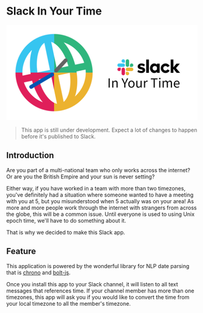 # Slack In Your Time

![logo](img/banner.png)

> This app is still under development.
> Expect a lot of changes to happen before it's published to Slack.

## Introduction

Are you part of a multi-national team who only works across the internet?
Or are you the British Empire and your sun is never setting?

Either way, if you have worked in a team with more than two timezones, you've definitely had a situation where someone wanted to have a meeting with you at 5, but you misunderstood when 5 actually was on your area!
As more and more people work through the internet with strangers from across the globe, this will be a common issue.
Until everyone is used to using Unix epoch time, we'll have to do something about it.

That is why we decided to make this Slack app.

## Feature

This application is powered by the wonderful library for NLP date parsing that is [chrono](https://github.com/wanasit/chrono) and [bolt-js](https://github.com/SlackAPI/bolt-js).

Once you install this app to your Slack channel, it will listen to all text messages that references time.
If your channel member has more than one timezones, this app will ask you if you would like to convert the time from your local timezone to all the member's timezone.
